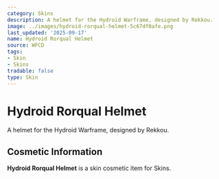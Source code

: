 ```yaml
---
category: Skins
description: A helmet for the Hydroid Warframe, designed by Rekkou.
image: ../images/hydroid-rorqual-helmet-5c67df0afe.png
last_updated: '2025-09-17'
name: Hydroid Rorqual Helmet
source: WFCD
tags:
- Skin
- Skins
tradable: false
type: Skin
---
```


# Hydroid Rorqual Helmet

A helmet for the Hydroid Warframe, designed by Rekkou.

## Cosmetic Information

**Hydroid Rorqual Helmet** is a skin cosmetic item for Skins.

